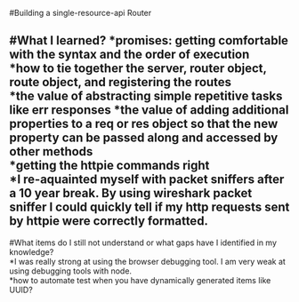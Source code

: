 #Building a single-resource-api Router  

#What I learned?
*promises: getting comfortable with the syntax and the order of execution  
*how to tie together the server, router object, route object, and registering the routes  
*the value of abstracting simple repetitive tasks like err responses
*the value of adding additional properties to a req or res object so that the new property can be passed along and accessed by other methods  
*getting the httpie commands right  
*I re-aquainted myself with packet sniffers after a 10 year break.  By using wireshark packet sniffer I could quickly tell if my http requests sent by httpie were correctly formatted.
----  

#What items do I still not understand or what gaps have I identified in my knowledge?  
  *I was really strong at using the browser debugging tool.  I am very weak at using debugging tools with node.  
  *how to automate test when you have dynamically generated items like UUID?  
